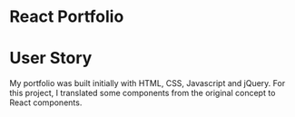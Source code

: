 # React Portfolio

# User Story
  My portfolio was built initially with HTML, CSS, Javascript and jQuery. For this project, I translated some components from the original concept to React components. 